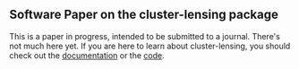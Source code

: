 ## Software Paper on the cluster-lensing package

This is a paper in progress, intended to be submitted to a journal. There's not much here yet. If you are here to learn about cluster-lensing, you should check out the [documentation](http://jesford.github.io/cluster-lensing/) or the [code](https://github.com/jesford/cluster-lensing).
